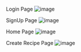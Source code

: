 Login Page
![image](https://github.com/user-attachments/assets/d40e5085-0e03-4493-9e76-b039c82ad651)

SignUp Page
![image](https://github.com/user-attachments/assets/5368c805-29e2-445a-90f2-a043d46b6878)

Home Page
![image](https://github.com/user-attachments/assets/1664ebb7-77be-4fe3-8840-68b743acbbf9)

Create Recipe Page
![image](https://github.com/user-attachments/assets/fd061ed6-a659-483a-a5ab-c21d2bf75707)


